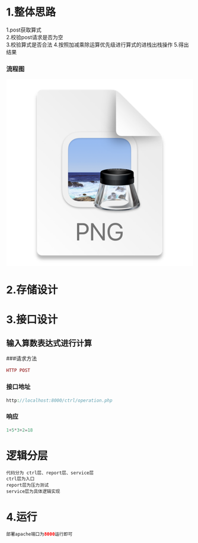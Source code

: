 # 1.整体思路
1.post获取算式  
2.校验post请求是否为空  
3.校验算式是否合法
4.按照加减乘除运算优先级进行算式的进栈出栈操作
5.得出结果
### 流程图
![img.png](img.png)
# 2.存储设计
# 3.接口设计

## 输入算数表达式进行计算 
###请求方法  
```php 
HTTP POST
```
### 接口地址   
```php 
http://localhost:8000/ctrl/operation.php  
```
### 响应
```php 
1+5*3+2=18
```
# 逻辑分层
```php 
代码分为 ctrl层、report层、service层  
ctrl层为入口
report层为压力测试
service层为具体逻辑实现
```
# 4.运行
 ```php
部署apache端口为8000运行即可  
 ```
